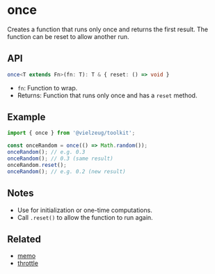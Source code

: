 # once

Creates a function that runs only once and returns the first result. The function can be reset to allow another run.

## API

```ts
once<T extends Fn>(fn: T): T & { reset: () => void }
```

- `fn`: Function to wrap.
- Returns: Function that runs only once and has a `reset` method.

## Example

```ts
import { once } from '@vielzeug/toolkit';

const onceRandom = once(() => Math.random());
onceRandom(); // e.g. 0.3
onceRandom(); // 0.3 (same result)
onceRandom.reset();
onceRandom(); // e.g. 0.2 (new result)
```

## Notes

- Use for initialization or one-time computations.
- Call `.reset()` to allow the function to run again.

## Related

- [memo](./memo.md)
- [throttle](./throttle.md)
